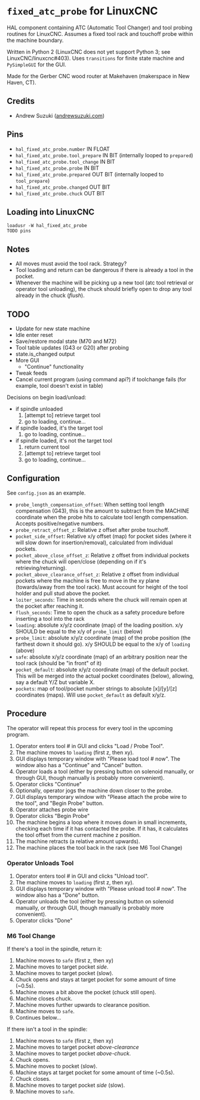 # `fixed_atc_probe` for LinuxCNC 

HAL component containing ATC (Automatic Tool Changer) and tool probing routines for LinuxCNC. Assumes a fixed tool rack and touchoff probe within the machine boundary.

Written in Python 2 (LinuxCNC does not yet support Python 3; see LinuxCNC/linuxcnc#403). Uses `transitions` for finite state machine and `PySimpleGUI` for the GUI.

Made for the Gerber CNC wood router at Makehaven (makerspace in New Haven, CT).

## Credits

- Andrew Suzuki ([andrewsuzuki.com](https://andrewsuzuki.com))

## Pins

- `hal_fixed_atc_probe.number` IN FLOAT
- `hal_fixed_atc_probe.tool_prepare` IN BIT (internally looped to `prepared`)
- `hal_fixed_atc_probe.tool_change` IN BIT
- `hal_fixed_atc_probe.probe` IN BIT
- `hal_fixed_atc_probe.prepared` OUT BIT (internally looped to `tool_prepare`)
- `hal_fixed_atc_probe.changed` OUT BIT
- `hal_fixed_atc_probe.chuck` OUT BIT

## Loading into LinuxCNC

```
loadusr -W hal_fixed_atc_probe
TODO pins
```

## Notes

- All moves must avoid the tool rack. Strategy?
- Tool loading and return can be dangerous if there is already a tool in the
  pocket.
- Whenever the machine will be picking up a new tool (atc tool retrieval or
  operator tool unloading), the chuck should briefly open to drop any tool
  already in the chuck (*flush*).

## TODO

- Update for new state machine
- Idle enter reset
- Save/restore modal state (M70 and M72)
- Tool table updates (G43 or G20) after probing
- state.is_changed output
- More GUI
  - "Continue" functionality
- Tweak feeds
- Cancel current program (using command api?) if toolchange fails (for example,
  tool doesn't exist in table)

Decisions on begin load/unload:
- if spindle unloaded
  1. [attempt to] retrieve target tool
  2. go to loading, continue...
- if spindle loaded, it's the target tool
  1. go to loading, continue...
- if spindle loaded, it's not the target tool
  1. return current tool
  2. [attempt to] retrieve target tool
  3. go to loading, continue...

## Configuration

See `config.json` as an example.

- `probe_length_compensation_offset`: When setting tool length compensation
  (G43), this is the amount to subtract from the MACHINE coordinate when the
  probe hits to calculate tool length compensation. Accepts positive/negative
  numbers.
- `probe_retract_offset_z`: Relative z offset after probe touchoff.
- `pocket_side_offset`: Relative x/y offset (map) for pocket sides (where it
  will slow down for insertion/removal), calculated from individual pockets.
- `pocket_above_close_offset_z`: Relative z offset from individual pockets
  where the chuck will open/close (depending on if it's retrieving/returning).
- `pocket_above_clearance_offset_z`: Relative z offset from individual pockets
  where the machine is free to move in the xy plane (towards/away from the tool
  rack). Must account for height of the tool holder and pull stud above the
  pocket.
- `loiter_seconds`: Time in seconds where the chuck will remain open at the
  pocket after reaching it.
- `flush_seconds`: Time to open the chuck as a safety procedure before inserting
  a tool into the rack
- `loading`: absolute x/y/z coordinate (map) of the loading position. x/y SHOULD
  be equal to the x/y of `probe_limit` (below)
- `probe_limit`: absolute x/y/z coordinate (map) of the probe position (the
  farthest down it should go). x/y SHOULD be equal to the x/y of `loading`
  (above)
- `safe`: absolute x/y/z coordinate (map) of an arbitrary position near the tool
  rack (should be "in front" of it)
- `pocket_default`: absolute x/y/z coordinate (map) of the default pocket. This
  will be merged into the actual pocket coordinates (below), allowing, say a
  default Y/Z but variable X.
- `pockets`: map of tool/pocket number strings to absolute [x]/[y]/[z]
  coordinates (maps). Will use `pocket_default` as default x/y/z.

## Procedure

The operator will repeat this process for every tool in the upcoming program.

1. Operator enters tool # in GUI and clicks "Load / Probe Tool".
2. The machine moves to `loading` (first z, then xy).
3. GUI displays temporary window with "Please load tool # now". The window also
   has a "Continue" and "Cancel" button.
4. Operator loads a tool (either by pressing button on solenoid manually, or
   through GUI, though manually is probably more convenient).
5. Operator clicks "Continue"
6. Optionally, operator jogs the machine down closer to the probe.
7. GUI displays temporary window with "Please attach the probe wire to the
   tool", and "Begin Probe" button.
8. Operator attaches probe wire
9. Operator clicks "Begin Probe"
10. The machine begins a loop where it moves down in small increments, checking
    each time if it has contacted the probe. If it has, it calculates the tool
    offset from the current machine z position.
11. The machine retracts (a relative amount upwards).
12. The machine places the tool back in the rack (see M6 Tool Change)

### Operator Unloads Tool

1. Operator enters tool # in GUI and clicks "Unload tool".
2. The machine moves to `loading` (first z, then xy).
3. GUI displays temporary window with "Please unload tool # now". The window also
   has a "Done" button.
4. Operator unloads the tool (either by pressing button on solenoid manually, or
   through GUI, though manually is probably more convenient).
5. Operator clicks "Done"

### M6 Tool Change

If there's a tool in the spindle, return it:

1. Machine moves to `safe` (first z, then xy)
2. Machine moves to target pocket *side*.
3. Machine moves to target pocket (slow).
4. Chuck opens and stays at target pocket for some amount of time (~0.5s).
5. Machine moves a bit above the pocket (chuck still open).
6. Machine closes chuck.
7. Machine moves further upwards to clearance position.
8. Machine moves to `safe`.
9. Continues below...

If there isn't a tool in the spindle:

1. Machine moves to `safe` (first z, then xy)
2. Machine moves to target pocket *above-clearance*
3. Machine moves to target pocket *above-chuck*.
4. Chuck opens.
5. Machine moves to pocket (slow).
6. Machine stays at target pocket for some amount of time (~0.5s).
7. Chuck closes.
8. Machine moves to target pocket *side* (slow).
9. Machine moves to `safe`.
